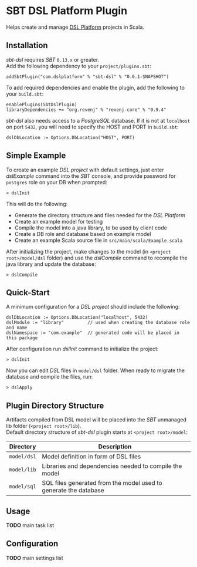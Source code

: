 SBT DSL Platform Plugin
=======================
Helps create and manage [DSL Platform](https://dsl-platform.com/) projects in Scala.


Installation
------------
_sbt-dsl_ requires _SBT_ `0.13.x` or greater.  
Add the following dependency to your `project/plugins.sbt`:

    addSbtPlugin("com.dslplatform" % "sbt-dsl" % "0.0.1-SNAPSHOT")

To add required dependencies and enable the plugin, add the following to your `build.sbt`:

    enablePlugins(SbtDslPlugin)
    libraryDependencies += "org.revenj" % "revenj-core" % "0.9.4"

_sbt-dsl_ also needs access to a _PostgreSQL_ database. If it is not at `localhost` on port `5432`, you will need to specify the HOST and PORT in `build.sbt`:

    dslDbLocation := Options.DbLocation("HOST", PORT)


Simple Example
--------------
To create an example _DSL project_ with default settings, just enter _dslExample_ command into the _SBT_ console, and provide password for `postgres` role on your DB when prompted:

    > dslInit

This will do the following:

  * Generate the directory structure and files needed for the _DSL Platform_
  * Create an example model for testing
  * Compile the model into a java library, to be used by client code
  * Create a DB role and database based on example model
  * Create an example Scala source file in `src/main/scala/Example.scala`

After initializing the project, make changes to the model (in `<project root>/model/dsl` folder) and use the _dslCompile_ command to recompile the java library and update the database:

    > dslCompile


Quick-Start
-----------
A minimum configuration for a _DSL project_ should include the following:

    dslDbLocation := Options.DbLocation("localhost", 5432)
    dslModule := "library"         // used when creating the database role and name
    dslNamespace := "com.example"  // generated code will be placed in this package

After configuration run _dslInit_ command to initialize the project:

    > dslInit

Now you can edit _DSL_ files in `model/dsl` folder. When ready to migrate the database and compile the files, run:

    > dslApply


Plugin Directory Structure
--------------------------
Artifacts compiled from DSL model will be placed into the _SBT_ unmanaged lib folder (`<project root>/lib`).  
Default directory structure of _sbt-dsl_ plugin starts at `<project root>/model`:

| Directory   | Description                                                      |
|-------------|------------------------------------------------------------------|
| `model/dsl` | Model definition in form of DSL files                            |
| `model/lib` | Libraries and dependencies needed to compile the model           |
| `model/sql` | SQL files generated from the model used to generate the database |


Usage
-----
**TODO** main task list


Configuration
-------------
**TODO** main settings list
